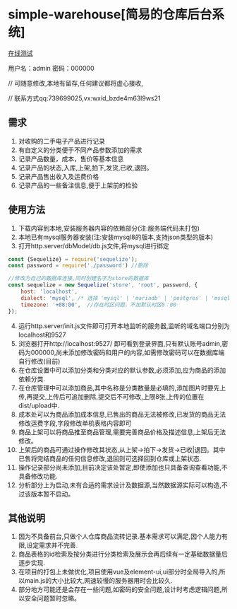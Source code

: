 # simple-warehouse[简易的仓库后台系统]
[在线测试](http://49.235.228.244:888/)

用户名：admin 密码：000000

// 可随意修改,本地有留存,任何建议都将虚心接收,

// 联系方式qq:739699025,vx:wxid_bzde4m63l9ws21

## 需求
1. 对收购的二手电子产品进行记录
2. 有自定义的分类便于不同产品参数添加的需求
3. 记录产品数量，成本，售价等基本信息
4. 记录产品的状态,入库,上架,拍下,发货,已收,退回。
5. 记录产品售出收入及运费价格
6. 记录产品的一些备注信息,便于上架前的检验

## 使用方法
1. 下载内容到本地,安装服务器内容的依赖部分(注:服务端代码未打包)
2. 本地已有mysql服务器安装(注:安装mysql8的版本,支持json类型的版本)
3. 打开http.server/dbModel/db.js文件,将mysql进行绑定
```javascript
const {Sequelize} = require('sequelize');
const password = require('./password') //删除

//修改为自己的数据库连接,同时创建名字为store的数据库
const sequelize = new Sequelize('store', 'root', password, {
    host: 'localhost',
    dialect: 'mysql', /* 选择 'mysql' | 'mariadb' | 'postgres' | 'mssql' 其一 */
    timezone: '+08:00',  //存在时区问题，不加默认时区0：00
});
```
4. 运行http.server/init.js文件即可打开本地监听的服务器,监听的域名端口分别为localhost和9527
5. 浏览器打开http://localhost:9527/ 即可看到登录界面,只有默认账号admin,密码为000000,尚未添加修改密码和用户的内容,如需修改密码可以在数据库端自行修改(目前)
6. 在仓库设置中可以添加分类和分类对应的默认参数,必须添加,应为商品的添加依赖分类.
7. 在仓库管理中可以添加商品,其中名称是分类数量是必填的,添加图片时要先上传,再提交,上传后可追加删除,提交后不可修改,上限8张,上传的位置在dist/upload中.
8. 成本处可以为商品添加成本信息,已售出的商品无法被修改,已发货的商品无法修改运费字段,字段修改单机表格内容即可
9. 商品上架可以将商品推至商品管理,需要完善商品价格及描述信息,上架后无法修改。
10. 上架后的商品可通过操作修改其状态,从上架->拍下->发货->已收|退回。其中已售将完结商品的任何信息修改,退回则可选择回到仓库或上架状态.
11. 操作记录部分尚未添加,目前决定该处暂定,即使添加也只具备查询查看功能,不具备修改功能.
12. 分析部分上为启动,未有合适的需求设计及数据源,当然数据源实际可以构造,不过该版本暂不启动。

## 其他说明
1. 因为不具备前台,只做个人仓库商品流转记录.基本需求可以满足,因个人能力有限,设定需求并不完善.
2. 商品表格的id检索及按分类进行分类检索及展示会再后续有一定基础数据量后逐步实现.
3. 在项目的打包上未做优化,项目使用vue及element-ui,ui部分时全局导入的,所以main.js的大小比较大,网速较慢的服务器用时会比较久.
4. 部分地方可能还是会存在一些问题,如密码的安全问题,设计时考虑逻辑问题,所以安全问题暂时忽略。

